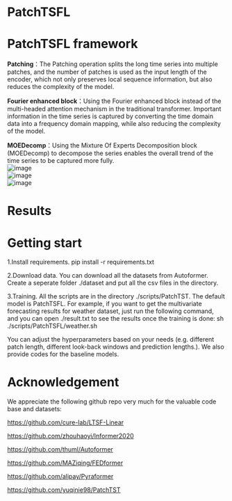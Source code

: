 # PatchTSFL
# PatchTSFL framework
**Patching**：The Patching operation splits the long time series into multiple patches, and the number of patches is used as the input length of the encoder, which not only preserves local sequence information, but also reduces the complexity of the model. 

**Fourier enhanced block**：Using the Fourier enhanced block instead of the multi-headed attention mechanism in the traditional transformer. Important information in the time series is captured by converting the time domain data into a frequency domain mapping, while also reducing the complexity of the model. 

**MOEDecomp**：Using the Mixture Of Experts Decomposition block (MOEDecomp) to decompose the series enables the overall trend of the time series to be captured more fully.   
![image](https://github.com/WESTBROOK-0/PatchTSFL/assets/59240114/f7989dbd-a268-4bf1-89fe-ab8615ac0de9)  
![image](https://github.com/WESTBROOK-0/PatchTSFL/assets/59240114/ca0a2ad7-fbd5-4a0d-820c-b3344119b5a7)  
![image](https://github.com/WESTBROOK-0/PatchTSFL/assets/59240114/e75f91fe-92d6-4107-b2fc-9d7d7c70a995)  

# Results

# Getting start  
1.Install requirements. pip install -r requirements.txt

2.Download data. You can download all the datasets from Autoformer. Create a seperate folder ./dataset and put all the csv files in the directory.

3.Training. All the scripts are in the directory ./scripts/PatchTST. The default model is PatchTSFL. For example, if you want to get the multivariate forecasting results for weather dataset, just run the following command, and you can open ./result.txt to see the results once the training is done: sh ./scripts/PatchTSFL/weather.sh

You can adjust the hyperparameters based on your needs (e.g. different patch length, different look-back windows and prediction lengths.). We also provide codes for the baseline models.

# Acknowledgement  
We appreciate the following github repo very much for the valuable code base and datasets:

https://github.com/cure-lab/LTSF-Linear

https://github.com/zhouhaoyi/Informer2020

https://github.com/thuml/Autoformer

https://github.com/MAZiqing/FEDformer

https://github.com/alipay/Pyraformer

https://github.com/yuqinie98/PatchTST







